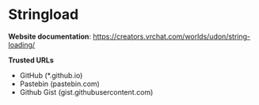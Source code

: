 # Stringload

**Website documentation**: https://creators.vrchat.com/worlds/udon/string-loading/  

  
**Trusted URLs**  
- GitHub (*.github.io)  
- Pastebin (pastebin.com)  
- Github Gist (gist.githubusercontent.com)  
